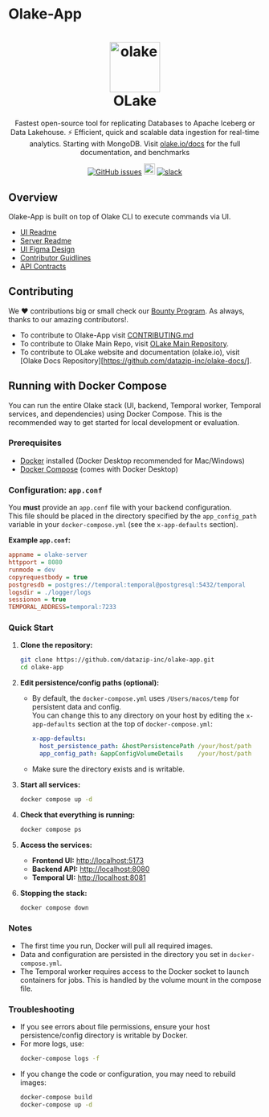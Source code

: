 # Olake-App
<h1 align="center" style="border-bottom: none">
    <a href="https://datazip.io/olake" target="_blank">
        <img alt="olake" src="https://github.com/user-attachments/assets/d204f25f-5289-423c-b3f2-44b2194bdeaf" width="100" height="100"/>
    </a>
    <br>OLake
</h1>

<p align="center">Fastest open-source tool for replicating Databases to Apache Iceberg or Data Lakehouse. ⚡ Efficient, quick and scalable data ingestion for real-time analytics. Starting with MongoDB. Visit <a href="https://olake.io/" target="_blank">olake.io/docs</a> for the full documentation, and benchmarks</p>

<p align="center">
    <a href="https://github.com/datazip-inc/olake-app/issues"><img alt="GitHub issues" src="https://img.shields.io/github/issues/datazip-inc/olake"/></a> <a href="https://olake.io/docs"><img alt="Documentation" height="22" src="https://img.shields.io/badge/view-Documentation-blue?style=for-the-badge"/></a>
    <a href="https://join.slack.com/t/getolake/shared_invite/zt-2utw44do6-g4XuKKeqBghBMy2~LcJ4ag"><img alt="slack" src="https://img.shields.io/badge/Join%20Our%20Community-Slack-blue"/></a>
</p>

## Overview
Olake-App is built on top of Olake CLI to execute commands via UI.


- [UI Readme](/olake_frontend/README.md)
- [Server Readme](/server/README.md)
- [UI Figma Design](https://www.figma.com/design/FwLnU97I8LjtYNREPyYofc/Olake-Design-Community?node-id=1-46&p=f&t=y3BIsLTUaXhHwYLG-0)
- [Contributor Guidlines](/CONTRIBUTING.md)
- [API Contracts](/api-contract.md)

## Contributing
We ❤️ contributions big or small check our [Bounty Program](https://olake.io/docs/community/issues-and-prs#goodies). As always, thanks to our amazing contributors!.
- To contribute to Olake-App visit [CONTRIBUTING.md](CONTRIBUTING.md)
- To contribute to Olake Main Repo, visit [OLake Main Repository](https://github.com/datazip-inc/olake).
- To contribute to OLake website and documentation (olake.io), visit [Olake Docs Repository][https://github.com/datazip-inc/olake-docs/].


## Running with Docker Compose

You can run the entire Olake stack (UI, backend, Temporal worker, Temporal services, and dependencies) using Docker Compose. This is the recommended way to get started for local development or evaluation.

### Prerequisites

- [Docker](https://docs.docker.com/get-docker/) installed (Docker Desktop recommended for Mac/Windows)
- [Docker Compose](https://docs.docker.com/compose/) (comes with Docker Desktop)

### Configuration: `app.conf`

You **must** provide an `app.conf` file with your backend configuration.  
This file should be placed in the directory specified by the `app_config_path` variable in your `docker-compose.yml` (see the `x-app-defaults` section).

**Example `app.conf`:**
```ini
appname = olake-server
httpport = 8080
runmode = dev
copyrequestbody = true
postgresdb = postgres://temporal:temporal@postgresql:5432/temporal
logsdir = ./logger/logs
sessionon = true
TEMPORAL_ADDRESS=temporal:7233
```

### Quick Start

1. **Clone the repository:**
    ```bash
    git clone https://github.com/datazip-inc/olake-app.git
    cd olake-app
    ```

2. **Edit persistence/config paths (optional):**
    - By default, the `docker-compose.yml` uses `/Users/macos/temp` for persistent data and config.  
      You can change this to any directory on your host by editing the `x-app-defaults` section at the top of `docker-compose.yml`:
      ```yaml
      x-app-defaults:
        host_persistence_path: &hostPersistencePath /your/host/path
        app_config_path: &appConfigVolumeDetails    /your/host/path
      ```
    - Make sure the directory exists and is writable.

3. **Start all services:**
    ```bash
    docker compose up -d
    ```

4. **Check that everything is running:**
    ```bash
    docker compose ps
    ```

5. **Access the services:**
    - **Frontend UI:** [http://localhost:5173](http://localhost:5173)
    - **Backend API:** [http://localhost:8080](http://localhost:8080)
    - **Temporal UI:** [http://localhost:8081](http://localhost:8081)

6. **Stopping the stack:**
    ```bash
    docker compose down
    ```

### Notes

- The first time you run, Docker will pull all required images.
- Data and configuration are persisted in the directory you set in `docker-compose.yml`.
- The Temporal worker requires access to the Docker socket to launch containers for jobs. This is handled by the volume mount in the compose file.

### Troubleshooting

- If you see errors about file permissions, ensure your host persistence/config directory is writable by Docker.
- For more logs, use:
    ```bash
    docker-compose logs -f
    ```
- If you change the code or configuration, you may need to rebuild images:
    ```bash
    docker-compose build
    docker-compose up -d
    ```
